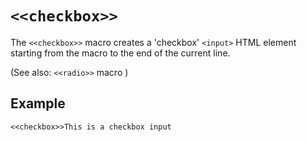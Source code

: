 # `<<checkbox>>`

The `<<checkbox>>` macro creates a 'checkbox' `<input>` HTML element starting from the macro to the end of the current line.

(See also: `<<radio>>` macro )

## Example

`<<checkbox>>This is a checkbox input`
